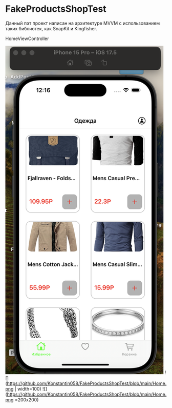 # FakeProductsShopTest

Данный пэт проект написан на архитектуре MVVM с использованием таких библиотек, как SnapKit и Kingfisher.

HomeViewController

![HomeViewController](https://github.com/Konstantin058/FakeProductsShopTest/blob/main/Home.png)
![](https://github.com/Konstantin058/FakeProductsShopTest/blob/main/Home.png | width=100)
![](https://github.com/Konstantin058/FakeProductsShopTest/blob/main/Home.png =200x200)
